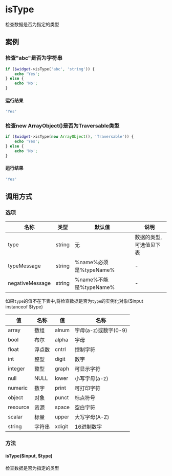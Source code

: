 isType
======

检查数据是否为指定的类型

案例
----

### 检查"abc"是否为字符串
```php
if ($widget->isType('abc', 'string')) {
    echo 'Yes';
} else {
    echo 'No';
}
```

#### 运行结果
```php
'Yes'
```

### 检查new ArrayObject()是否为Traversable类型
```php
if ($widget->isType(new ArrayObject(), 'Traversable')) {
    echo 'Yes';
} else {
    echo 'No';
}
```

#### 运行结果
```php
'Yes'
```

调用方式
--------

### 选项

| 名称              | 类型    | 默认值                           | 说明                                             |
|-------------------|---------|----------------------------------|--------------------------------------------------|
| type              | string  | 无                               | 数据的类型,可选值见下表                          |
| typeMessage       | string  | %name%必须是%typeName%           | -                                                |
| negativeMessage   | string  | %name%不能是%typeName%           | -                                                |

如果`type`的值不在下表中,将检查数据是否为`type`的实例化对象($input instanceof $type)

| 值       | 名称                 | 值       | 名称                 |
|----------|----------------------|----------|----------------------|
| array    | 数组                 | alnum    | 字母(a-z)或数字(0-9) |
| bool     | 布尔                 | alpha    | 字母                 |
| float    | 浮点数               | cntrl    | 控制字符             |
| int      | 整型                 | digit    | 数字                 |
| integer  | 整型                 | graph    | 可显示字符           |
| null     | NULL                 | lower    | 小写字母(a-z)        |
| numeric  | 数字                 | print    | 可打印字符           |
| object   | 对象                 | punct    | 标点符号             |
| resource | 资源                 | space    | 空白字符             |
| scalar   | 标量                 | upper    | 大写字母(A-Z)        |
| string   | 字符串               | xdigit   | 16进制数字           |

### 方法

#### isType($input, $type)
检查数据是否为指定的类型

